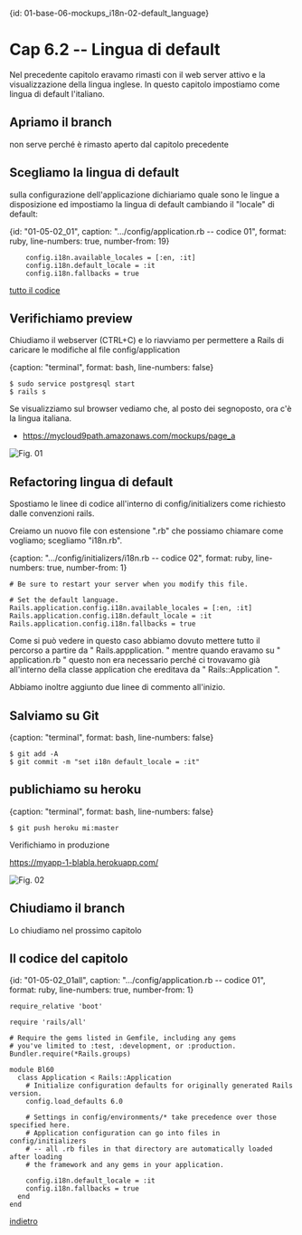 {id: 01-base-06-mockups_i18n-02-default_language}
# Cap 6.2 -- Lingua di default

Nel precedente capitolo eravamo rimasti con il web server attivo e la visualizzazione della lingua inglese.
In questo capitolo impostiamo come lingua di default l'italiano.




## Apriamo il branch

non serve perché è rimasto aperto dal capitolo precedente




## Scegliamo la lingua di default

sulla configurazione dell'applicazione dichiariamo quale sono le lingue a disposizione ed impostiamo la lingua di default cambiando il "locale" di default:

{id: "01-05-02_01", caption: ".../config/application.rb -- codice 01", format: ruby, line-numbers: true, number-from: 19}
```
    config.i18n.available_locales = [:en, :it]
    config.i18n.default_locale = :it
    config.i18n.fallbacks = true
```

[tutto il codice](#01-05-02_01all)




## Verifichiamo preview

Chiudiamo il webserver (CTRL+C) e lo riavviamo per permettere a Rails di caricare le modifiche al file config/application

{caption: "terminal", format: bash, line-numbers: false}
```
$ sudo service postgresql start
$ rails s
```

Se visualizziamo sul browser vediamo che, al posto dei segnoposto, ora c'è la lingua italiana.

* https://mycloud9path.amazonaws.com/mockups/page_a

![Fig. 01](chapters/01-base/05-mockups_i18n/02_fig01-i18n_page_a.png)




## Refactoring lingua di default

Spostiamo le linee di codice all'interno di config/initializers come richiesto dalle convenzioni rails.

Creiamo un nuovo file con estensione ".rb" che possiamo chiamare come vogliamo; scegliamo "i18n.rb".

{caption: ".../config/initializers/i18n.rb -- codice 02", format: ruby, line-numbers: true, number-from: 1}
```
# Be sure to restart your server when you modify this file.

# Set the default language.
Rails.application.config.i18n.available_locales = [:en, :it]
Rails.application.config.i18n.default_locale = :it
Rails.application.config.i18n.fallbacks = true
```

Come si può vedere in questo caso abbiamo dovuto mettere tutto il percorso a partire da " Rails.appplication. " mentre quando eravamo su " application.rb " questo non era necessario perché ci trovavamo già all'interno della classe application che ereditava da " Rails::Application ".

Abbiamo inoltre aggiunto due linee di commento all'inizio.




## Salviamo su Git

{caption: "terminal", format: bash, line-numbers: false}
```
$ git add -A
$ git commit -m "set i18n default_locale = :it"
```




## publichiamo su heroku

{caption: "terminal", format: bash, line-numbers: false}
```
$ git push heroku mi:master
```

Verifichiamo in produzione

https://myapp-1-blabla.herokuapp.com/

![Fig. 02](chapters/01-base/05-mockups_i18n/02_fig02-heroku_i18n_page_a.png)




## Chiudiamo il branch

Lo chiudiamo nel prossimo capitolo




## Il codice del capitolo




{id: "01-05-02_01all", caption: ".../config/application.rb -- codice 01", format: ruby, line-numbers: true, number-from: 1}
```
require_relative 'boot'

require 'rails/all'

# Require the gems listed in Gemfile, including any gems
# you've limited to :test, :development, or :production.
Bundler.require(*Rails.groups)

module Bl60
  class Application < Rails::Application
    # Initialize configuration defaults for originally generated Rails version.
    config.load_defaults 6.0

    # Settings in config/environments/* take precedence over those specified here.
    # Application configuration can go into files in config/initializers
    # -- all .rb files in that directory are automatically loaded after loading
    # the framework and any gems in your application.

    config.i18n.default_locale = :it
    config.i18n.fallbacks = true
  end
end
```

[indietro](#01-05-02_01)
